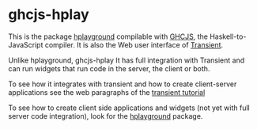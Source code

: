 ghcjs-hplay
==========

This is the package [hplayground](https://github.com/agocorona/hplayground) compilable with [GHCJS](https://github.com/ghcjs), the Haskell-to-JavaScript compiler. It is also the Web user interface of [Transient](https://github.com/agocorona/transient). 

Unlike hplayground, ghcjs-hplay It has full integration with Transient and can run widgets that run code in the server, the client or both.

To see how it integrates with transient and how to create client-server applications see the web paragraphs of the [transient tutorial](https://github.com/agocorona/transient/wiki/Transient-tutorial)

To see how to create client side applications and widgets (not yet with full server code integration), look for the  [hplayground](https://github.com/agocorona/hplayground) package.
